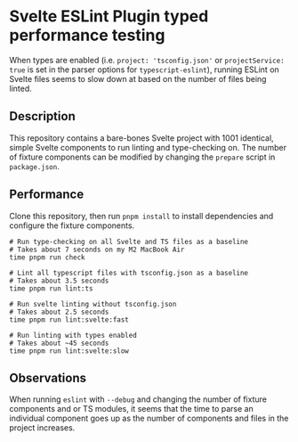 # Svelte ESLint Plugin typed performance testing

When types are enabled (i.e. `project: 'tsconfig.json'` or `projectService: true` is set in the parser options for `typescript-eslint`), running ESLint on Svelte files seems to slow down at based on the number of files being linted.

## Description

This repository contains a bare-bones Svelte project with 1001 identical, simple Svelte components to run linting and type-checking on. The number of fixture components can be modified by changing the `prepare` script in `package.json`.

## Performance

Clone this repository, then run `pnpm install` to install dependencies and configure the fixture components.

```shell
# Run type-checking on all Svelte and TS files as a baseline
# Takes about 7 seconds on my M2 MacBook Air
time pnpm run check

# Lint all typescript files with tsconfig.json as a baseline
# Takes about 3.5 seconds
time pnpm run lint:ts

# Run svelte linting without tsconfig.json
# Takes about 2.5 seconds
time pnpm run lint:svelte:fast

# Run linting with types enabled
# Takes about ~45 seconds
time pnpm run lint:svelte:slow
```

## Observations

When running `eslint` with `--debug` and changing the number of fixture components and or TS modules, it seems that the time to parse an individual component goes up as the number of components and files in the project increases.
